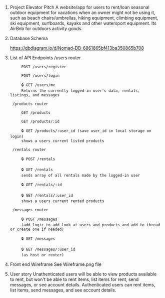 1. Project Elevator Pitch
    A website/app for users to rent/loan seasonal outdoor equipment for vacations when an owner might not be using it, such as beach chairs/umbrellas, hiking equipment, climbing equipment, ski equipment, surfboards, kayaks and other watersport equipment. Its AirBnb for outdoors activity goods.

2. Database Schema

    https://dbdiagram.io/d/Nomad-DB-6861665bf413ba350865b708

3. List of API Endpoints
        /users router

            POST /users/register
 
            POST /users/login
        
            🔒 GET /users/me
            Returns the currently logged-in user's data, rentals, listings, and messages
        
        /products router

            GET /products 

            GET /products/:id

            🔒 GET /products/:user_id (save user_id in local storage on login)
            shows a users current listed products

        /rentals router

            🔒 POST /rentals
  
            🔒 GET /rentals
            sends array of all rentals made by the logged-in user

            🔒 GET /rentals/:id

            🔒 GET /rentals/:user_id
            shows a users current rented products

        /messages router

            🔒 POST /messages 
            (add logic to add look at users and products and add to thread or create one if needed)
  
            🔒 GET /messages

            🔒 GET /messages/:user_id 
            (as host or renter)


  
4. Front end Wireframe
    See Wireframe.png file

5. User story
    Unathenticated users will be able to view products available to rent, but won't be able to rent items, list items for rent, send messages, or see account details.
    Authenticated users can rent items, list items, send messages, and see account details.